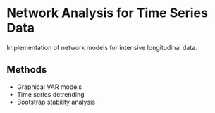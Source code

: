 # Network Analysis for Time Series Data

Implementation of network models for intensive longitudinal data.

## Methods
- Graphical VAR models
- Time series detrending
- Bootstrap stability analysis
